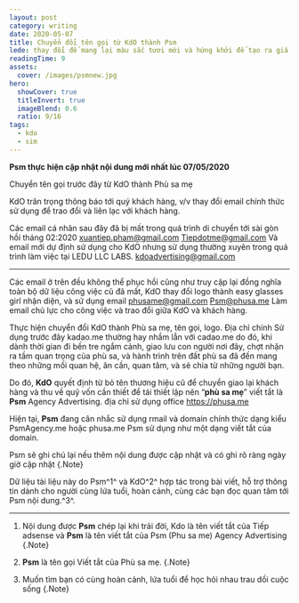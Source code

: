 ```yaml
---
layout: post
category: writing
date: 2020-05-07
title: Chuyển đổi tên gọi từ KdO thành Psm
lede: thay đổi để mang lại màu sắc tươi mới và hứng khởi để tạo ra giá trị mới và phát triển bền vững
readingTime: 9
assets:
  cover: /images/psmnew.jpg
hero:
  showCover: true
  titleInvert: true
  imageBlend: 0.6
  ratio: 9/16
tags:
  - kdo
  - sim
---
```

**Psm thực hiện cập nhật nội dung mới nhất lúc 07/05/2020**

Chuyển tên gọi trước đây từ KdO thành Phù sa mẹ

KdO trân trọng thông báo tới quý khách hàng, v/v thay đổi email chính thức sử dụng để trao đổi và liên lạc với khách hàng.

<Media ratio="844/1500" image="/images/psmnew.jpg"/>

Các email cá nhân sau đây đã bị mất trong quá trình di chuyển tới sài gòn hồi tháng 02:2020 
xuantiep.pham@gmail.com
Tiepdotme@gmail.com
Và email mới dự định sử dụng cho KdO nhưng sử dụng thường xuyên trong quá trình làm việc tại LEDU LLC LABS.
kdoadvertising@gmail.com
- - -
Các email ở trên đều không thể phục hồi cũng như truy cập lại đồng nghĩa toàn bộ dữ liệu công việc cũ đã mất, KdO thay đổi logo thành easy glasses girl nhận diện, và sử dụng email
phusame@gmail.com
Psm@phusa.me
Làm email chủ lực cho công việc và trao đổi giữa KdO và khách hàng.

Thực hiện chuyển đổi KdO thành Phù sa mẹ, tên gọi, logo. Địa chỉ chính Sử dụng trước đây kadao.me thường hay nhầm lẫn với cadao.me do đó, khi dành thời gian đi bến tre ngắm cảnh, giao lưu con người nơi đây, chợt nhận ra tầm quan trọng của phù sa, và hành trình trên đất phù sa đã đến mang theo những mối quan hệ, ân cần, quan tâm, và sẻ chia từ những người bạn.

Do đó, **KdO** quyết định từ bỏ tên thương hiệu cũ để chuyển giao lại khách hàng và thu về quỹ vốn cần thiết để tái thiết lập nên “**phù sa mẹ**” viết tắt là **Psm** Agency Advertising.
địa chỉ sử dụng office https://phusa.me

Hiện tại, **Psm** đang cân nhắc sử dụng rmail và domain chính thức dạng kiểu PsmAgency.me hoặc phusa.me Psm sử dụng như một dạng viết tắt của domain.



Psm sẽ ghi chú lại nếu thêm nội dung được cập nhật và có ghi rõ ràng ngày giờ cập nhật {.Note}

Dữ liệu tài liệu này do Psm^1^ và KdO^2^ hợp tác trong bài viết, hỗ trợ thông tin dành cho người cùng lứa tuổi, hoàn cảnh, cùng các bạn đọc quan tâm tới Psm nội dung.^3^.

---

1. Nội dung được **Psm** chép lại khi trải đời, Kdo là tên viết tắt của Tiếp adsense và **Psm** là tên viết tắt của Psm (Phu sa me) Agency Advertising {.Note}

2. **Psm** là tên gọi Viết tắt của Phù sa mẹ. {.Note}

3. Muốn tìm bạn có cùng hoàn cảnh, lứa tuổi để học hỏi nhau trau dồi cuộc sống {.Note}

<script>
import Media from "../../src/components/Media";

export default {
  components: { Media }
}
</script>

